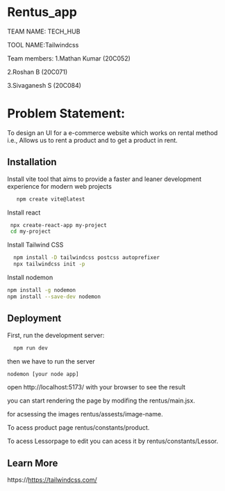 
#  Rentus_app

TEAM NAME: TECH_HUB

TOOL NAME:Tailwindcss

Team members:
1.Mathan Kumar (20C052)

2.Roshan B (20C071)

3.Sivaganesh S (20C084)




# Problem Statement:

To design an UI for a e-commerce website which works on rental method i.e.,
Allows us to rent a product and to get a product in rent.



## Installation

Install vite
  tool that aims to provide a faster and leaner development experience for modern web projects

```bash
   npm create vite@latest

```

Install react
   ```bash 
    npx create-react-app my-project
    cd my-project
   ```

Install Tailwind CSS

```bash
  npm install -D tailwindcss postcss autoprefixer
  npx tailwindcss init -p
```

Install nodemon


 ```bash
 npm install -g nodemon 
 npm install --save-dev nodemon
 ```


## Deployment

First, run the development server:

```bash
  npm run dev
```
then we have to run the server
``` bash
nodemon [your node app]
```
open http://localhost:5173/ with your browser to see the result

you can start rendering the page by modifing the rentus/main.jsx.

for acsessing the images rentus/assests/image-name.

To acess product page  rentus/constants/product.

To acess Lessorpage to edit you can acess it by 
rentus/constants/Lessor.




## Learn More
https://https://tailwindcss.com/
